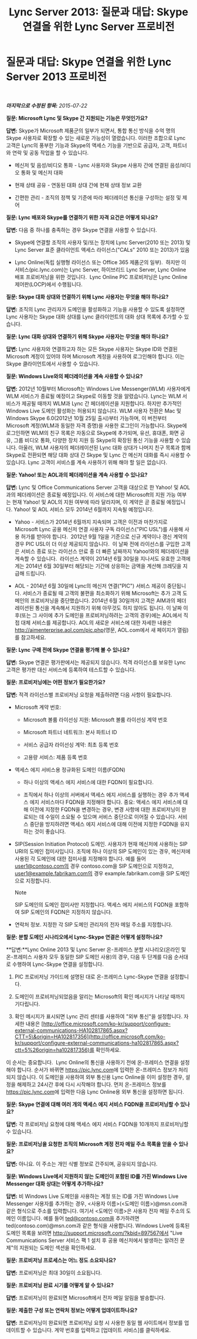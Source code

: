 ﻿---
title: 'Lync Server 2013: 질문과 대답: Skype 연결을 위한 Lync Server 프로비전'
TOCTitle: '질문과 대답: Skype 연결을 위한 Lync Server 프로비전'
ms:assetid: 4d1b2bfc-780b-4b8c-afd5-11c2e59203b5
ms:mtpsurl: https://technet.microsoft.com/ko-kr/library/Dn440172(v=OCS.15)
ms:contentKeyID: 59602771
ms.date: 08/10/2015
mtps_version: v=OCS.15
ms.translationtype: HT
---

# 질문과 대답: Skype 연결을 위한 Lync Server 2013 프로비전

 

_**마지막으로 수정된 항목:** 2015-07-22_

**질문: Microsoft Lync 및 Skype 간 지원되는 기능은 무엇인가요?**

**답변:** Skype가 Microsoft 제품군의 일부가 되면서, 통합 통신 방식을 수억 명의 Skype 사용자로 확장할 수 있는 새로운 가능성이 열렸습니다. 이러한 조합으로 Lync 고객은 Lync의 풍부한 기능과 Skype의 액세스 기능을 기반으로 공급자, 고객, 파트너와 연락 및 공동 작업을 할 수 있습니다.

  - 메신저 및 음성/비디오 통화 - Lync 사용자와 Skype 사용자 간에 연결된 음성/비디오 통화 및 메신저 대화

  - 현재 상태 공유 - 연동된 대화 상대 간에 현재 상태 정보 교환

  - 간편한 관리 - 조직의 정책 및 기준에 따라 페더레이션 통신을 구성하는 설정 및 제어

**질문: Lync 배포와 Skype를 연결하기 위한 자격 요건은 어떻게 되나요?**

**답변:** 다음 중 하나를 충족하는 경우 Skype 연결을 사용할 수 있습니다.

  - Skype에 연결할 조직의 사용자 및/또는 장치에 Lync Server(2010 또는 2013) 및 Lync Server 표준 클라이언트 액세스 라이선스("CALs" 2010 또는 2013)가 있음

  - Lync Online(독립 실행형 라이선스 또는 Office 365 제품군의 일부).  하지만 이 서비스(pic.lync.com)는 Lync Server, 하이브리드 Lync Server, Lync Online 배포 프로비저닝을 위한 것입니다.  Lync Online PIC 프로비저닝은 Lync Online 제어판(LOCP)에서 수행됩니다.

**질문: Skype 대화 상대와 연결하기 위해 Lync 사용자는 무엇을 해야 하나요?**

**답변:** 조직의 Lync 관리자가 도메인을 활성화하고 기능을 사용할 수 있도록 설정하면 Lync 사용자는 Skype 대화 상대를 Lync 클라이언트의 대화 상대 목록에 추가할 수 있습니다.

**질문: Lync 대화 상대와 연결하기 위해 Skype 사용자는 무엇을 해야 하나요?**

**답변:** Lync 사용자와 연결하고자 하는 모든 Skype 사용자는 Skype ID와 연결된 Microsoft 계정이 있어야 하며 Microsoft 계정을 사용하여 로그인해야 합니다. 이는 Skype 클라이언트에서 사용할 수 있습니다.

**질문: Windows Live와의 페더레이션을 계속 사용할 수 있나요?**

**답변:** 2012년 10월부터 Microsoft는 Windows Live Messenger(WLM) 사용자에게 WLM 서비스가 종료될 예정이고 Skype로 이동할 것을 알렸습니다. Lync는 WLM 서비스가 제공될 때까지 WLM과 Lync 간 페더레이션을 지원합니다. 하지만 추가적인 Windows Live 도메인 활성화는 허용되지 않습니다. WLM 사용자 전환은 Mac 및 Windows Skype 6.0(2012년 10월 25일 출시)부터 가능하며, 이 버전부터 Microsoft 계정(WLM과 동일한 자격 증명)을 사용한 로그인이 가능합니다. Skype에 로그인하면 WLM의 친구 목록은 자동으로 Skype에 추가되며, 유선, 휴대폰, 화면 공유, 그룹 비디오 통화, 다양한 장치 지원 등 Skype의 확장된 통신 기능을 사용할 수 있습니다. 아울러, WLM 사용자의 페더레이션된 Lync 대화 상대가 나머지 친구 목록과 함께 Skype로 전환되면 해당 대화 상대 간 Skype 및 Lync 간 메신저 대화를 즉시 사용할 수 있습니다. Lync 고객이 서비스를 계속 사용하기 위해 해야 할 일은 없습니다.

**질문: Yahoo\! 또는 AOL과의 페더레이션을 계속 사용할 수 있나요?**

**답변:** Lync 및 Office Communications Server 고객을 대상으로 한 Yahoo\! 및 AOL과의 페더레이션은 종료될 예정입니다. 이 서비스에 대한 Microsoft의 지원 가능 여부는 현재 Yahoo\! 및 AOL의 지원 여부에 따라 달라지며, 이 계약은 곧 종료될 예정입니다. Yahoo\! 및 AOL 서비스 모두 2014년 6월까지 지속될 예정입니다. 

  - Yahoo - 서비스가 2014년 6월까지 지속되며 고객은 이전과 마찬가지로 Microsoft Lync 공용 메신저 연결 사용자 구독 라이선스("PIC USL")를 사용해 사용 허가를 받아야 합니다.  2012년 9월 1일을 기준으로 신규 계약이나 갱신 계약의 경우 PIC USL이 더 이상 제공되지 않습니다.  이 날짜 전에 라이선스를 구입한 고객은 서비스 종료 또는 라이선스 만료 중 더 빠른 날짜까지 Yahoo\!와의 페더레이션을 계속할 수 있습니다.  라이선스 계약이 2014년 6월 30일을 지나서도 유효한 고객에게는 2014년 6월 30일부터 해당되는 기간에 상응하는 금액을 계산해 크레딧을 지급해 드립니다.

  - AOL - 2014년 6월 30일에 Lync의 메신저 연결("PIC") 서비스 제공이 중단됩니다. 서비스가 종료될 때 고객의 불편을 최소화하기 위해 Microsoft는 추가 고객 도메인의 프로비저닝을 중단했습니다. 2014년 6월 30일까지 고객은 AIM과의 페더레이션된 통신을 계속해서 지원하기 위해 아무것도 하지 않아도 됩니다. 이 날짜 이후(또는 그 사이에 추가 도메인을 프로비저닝하려는 고객의 경우)에는 AOL에서 직접 대체 서비스를 제공합니다. AOL의 새로운 서비스에 대한 자세한 내용은 <http://aimenterprise.aol.com/pic.php>(영문, AOL.com에서 새 페이지가 열림)를 참고하세요.

**질문: Lync 구매 전에 Skype 연결을 평가해 볼 수 있나요?**

**답변:** Skype 연결은 평가판에서는 제공되지 않습니다. 적격 라이선스를 보유한 Lync 고객은 평가판 대신 서비스에 등록하여 테스트할 수 있습니다.

**질문: 프로비저닝에는 어떤 정보가 필요한가요?**

**답변:** 적격 라이선스별 프로비저닝 요청을 제출하려면 다음 사항이 필요합니다.

  - Microsoft 계약 번호:
    
      - Microsoft 볼륨 라이선싱 지원: Microsoft 볼륨 라이선싱 계약 번호
    
      - Microsoft 파트너 네트워크: 본사 파트너 ID
    
      - 서비스 공급자 라이선싱 계약: 최초 등록 번호
    
      - 고용량 서비스: 제품 등록 번호

  - 액세스 에지 서비스용 정규화된 도메인 이름(FQDN)
    
      - 하나 이상의 액세스 에지 서비스에 대한 FQDN이 필요합니다.
    
      - 조직에서 하나 이상의 서버에서 액세스 에지 서비스를 실행하는 경우 추가 액세스 에지 서비스마다 FQDN을 지정해야 합니다. 중요: 액세스 에지 서비스에 대해 이전에 지정한 FQDN을 변경하는 경우, 변경 사항에 대한 프로비저닝이 완료되는 데 수일이 소요될 수 있으며 서비스 중단으로 이어질 수 있습니다. 서비스 중단을 방지하려면 액세스 에지 서비스에 대해 이전에 지정한 FQDN을 유지하는 것이 좋습니다.

  - SIP(Session Initiation Protocol) 도메인. 사용자가 현재 메신저에 사용하는 SIP URI의 도메인 접미사입니다. 조직에 하나 이상의 SIP 도메인이 있는 경우, 메신저에 사용된 각 도메인에 대한 접미사를 지정해야 합니다. 예를 들어 user1@contoso.com의 경우 contoso.com을 SIP 도메인으로 지정하고, user1@example.fabrikam.com의 경우 example.fabrikam.com을 SIP 도메인으로 지정합니다.
    

    > [!NOTE]
    > SIP 도메인의 도메인 접미사만 지정합니다. 액세스 에지 서비스의 FQDN을 포함하여 SIP 도메인의 FQDN은 지정하지 않습니다.



  - 연락처 정보. 지정한 각 SIP 도메인 관리자의 전자 메일 주소를 지정합니다.

**질문: 분할 도메인 시나리오에서 Lync-Skype 연결은 어떻게 설정하나요?**

**답변:**Lync Online 2013 및 Lync Server 온-프레미스 분할 시나리오(온라인 및 온-프레미스 사용자 모두 동일한 SIP 도메인 사용)의 경우, 다음 두 단계를 다음 순서대로 수행하여 Lync-Skype 연결을 설정합니다.

1.  PIC 프로비저닝 가이드에 설명된 대로 온-프레미스 Lync-Skype 연결을 설정합니다.

2.  도메인이 프로비저닝되었음을 알리는 Microsoft의 확인 메시지가 나타날 때까지 기다립니다.

3.  확인 메시지가 표시되면 Lync 관리 센터를 사용하여 "외부 통신"을 설정합니다. 자세한 내용은 [http://office.microsoft.com/ko-kr/support/configure-external-communications-HA102817865.aspx?CTT=5\&origin=HA102817356](http://office.microsoft.com/ko-kr/support/configure-external-communications-ha102817865.aspx?ctt=5%26origin=ha102817356)를 확인하세요.

이 순서는 중요합니다.  Lync Online의 통신을 사용하기 전에 온-프레미스 연결을 설정해야 합니다. 순서가 바뀌면 <https://pic.lync.com>에 입력한 온-프레미스 정보가 처리되지 않습니다. 이 도메인을 사용하여 외부 통신용 Lync Online을 이미 설정한 경우, 설정을 해제하고 24시간 후에 다시 시작해야 합니다. 먼저 온-프레미스 정보를 <https://pic.lync.com>에 입력한 다음 Lync Online용 외부 통신을 설정하면 됩니다.

**질문: Skype 연결에 대해 여러 개의 액세스 에지 서비스 FQDN을 프로비저닝할 수 있나요?**

**답변:** 각 프로비저닝 요청에 대해 액세스 에지 서비스 FQDN을 10개까지 프로비저닝할 수 있습니다.

**질문: 프로비저닝을 요청한 조직의 Microsoft 계정 전자 메일 주소 목록을 얻을 수 있나요?**

**답변:** 아니요. 이 주소는 개인 식별 정보로 간주되며, 공유되지 않습니다.

**질문: Windows Live에서 지원하지 않는 도메인이 포함된 ID를 가진 Windows Live Messenger 대화 상대는 어떻게 추가하나요?**

**답변:** 비 Windows Live 도메인을 사용하는 계정 또는 ID를 가진 Windows Live Messenger 사용자를 추가하는 경우, \<사용자 이름\>(\<도메인 이름\>)@msn.com과 같은 형식으로 주소를 입력합니다. 여기서 \<도메인 이름\>은 사용자 전자 메일 주소의 도메인 이름입니다. 예를 들어 ted@contoso.com을 추가하려면 ted(contoso.com)@msn.com과 같은 형식을 사용합니다. Windows Live에 등록된 도메인 목록을 보려면 http://support.microsoft.com/?kbid=897567에서 "Live Communications Server 서비스 팩 1 설치 후 공용 메신저에서 발생하는 알려진 문제"의 지원되는 도메인 섹션을 확인하세요.

**질문: 프로비저닝 프로세스는 어느 정도 소요되나요?**

**답변:** 프로비저닝은 최대 30일이 소요됩니다.

**질문: 프로비저닝 완료 시기를 어떻게 알 수 있나요?**

**답변:** 프로비저닝이 완료되면 Microsoft에서 전자 메일 알림을 발송합니다.

**질문: 제출한 구성 또는 연락처 정보는 어떻게 업데이트하나요?**

**답변:** 프로비저닝이 완료되면 프로비저닝 요청 시 사용한 동일 웹 사이트에서 정보를 업데이트할 수 있습니다. 계약 번호를 입력하고 \[업데이트 서비스\]를 클릭하세요.


